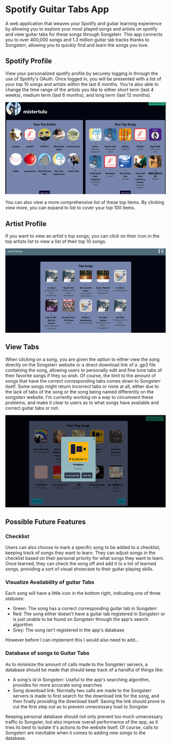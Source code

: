 
# Spotify Guitar Tabs App

  

A web application that weaves your Spotify and guitar learning experience by allowing you to explore your most played songs and artists on spotify and view guitar tabs for these songs through Songsterr. This app connects you to over 400,000 songs and 1.3 million guitar tab tracks thanks to Songsterr, allowing you to quickly find and learn the songs you love.

  

## Spotify Profile

View your personalized spotify profile by securely logging in through the use of Spotify's OAuth. Once logged in, you will be presented with a list of your top 10 songs and artists within the last 6 months. You're also able to change the time range of the artists you like to either short term (last 4 weeks), medium term (last 6 months), and long term (last 12 months). 

![Spotify Profile](./Images/spotifyProfile.png)


You can also view a more comprehensive list of these top items. By clicking view more, you can expand to list to cover your top 100 items.

## Artist Profile

If you want to view an artist's top songs, you can click on their icon in the top artists list to view a list of their top 10 songs.

![Artist Top 10](./Images/ArtistTopSongs.png)

## View Tabs

When clicking on a song, you are given the option to either view the song directly on the Songsterr website or a direct download link of a .gp3 file containing the song, allowing users to personally edit and fine tune tabs of their favorite songs if they so wish. Of course, the limit to the amount of songs that have the correct corresponding tabs comes down to Songsterr itself. Some songs might return incorrect tabs or none at all, either due to the lack of tabs of the song or the song being named differently on the songsterr website. I'm currently working on a way to circumvent these problems, and make it clear to users as to what songs have available and correct guitar tabs or not.

![Save Tabs](./Images/saveSong.png)

## Possible Future Features
### Checklist
Users can also choose to mark a specific song to be added to a checklist, keeping track of songs they want to learn. They can adjust songs in the checklist based on their personal priority for what songs they want to learn. Once learned, they can check the song off and add it to a list of learned songs, providing a sort of visual showcase to their guitar playing skills.

### Visualize Availability of guitar Tabs

Each song will have a little icon in the bottom right, indicating one of three statuses:

 - Green: The song has a correct corresponding guitar tab in Songsterr
 - Red: The song either doesn't have a guitar tab registered in Songsterr or is just unable to be found on Songsterr through the app's search algorithm
 - Grey: The song isn't registered in the app's database

However before I can implement this I would also need to add...

### Database of songs to Guitar Tabs
As to minimize the amount of calls made to the Songsterr servers, a database should be made that should keep track of a handful of things like:

- A song's id in Songsterr: Useful to the app's searching algorithm, provides for more accurate song searches
- Song download link: Normally two calls are made to the Songsterr servers is made to first search for the download link for the song, and then finally providing the download itself. Saving the link should prove to cut the first step out as to prevent unnecessary load to Songster

Keeping personal database should not only prevent too much unnecessary traffic to Songster, but also improve overall performance of the app, as it tries its best to isolate it's actions to the website itself. Of course, calls to Songsterr are inevitable when it comes to adding new songs to the database. 